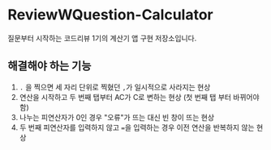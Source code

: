 # ReviewWQuestion-Calculator
질문부터 시작하는 코드리뷰 1기의 계산기 앱 구현 저장소입니다.

## 해결해야 하는 기능 
1. `.` 을 찍으면 세 자리 단위로 찍혔던 `,`가 일시적으로 사라지는 현상 
2. 연산을 시작하고 두 번째 탭부터 AC가 C로 변하는 현상 (첫 번째 탭 부터 바뀌어야 함)
3. 나누는 피연산자가 0인 경우 "오류"가 뜨는 대신 빈 창이 뜨는 현상 
4. 두 번째 피연산자를 입력하지 않고 `=`을 입력하는 경우 이전 연산을 반복하지 않는 현상

